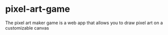 # pixel-art-game
The pixel art maker game is a web app that allows you to draw pixel art on a customizable canvas
